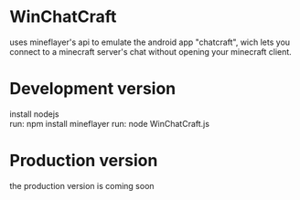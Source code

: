 # WinChatCraft
uses mineflayer's api to emulate the android app "chatcraft", wich lets you connect to a minecraft server's chat without opening your minecraft client.

# Development version
install nodejs  
run: npm install mineflayer
run: node WinChatCraft.js

# Production version
the production version is coming soon
